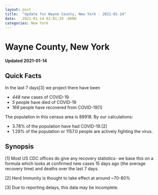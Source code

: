 ```yaml
---
layout: post
title:  "Update for Wayne County, New York - 2021-01-14"
date:   2021-01-14 01:01:29 -0600
categories: New York
---
```


# Wayne County, New York
#### Updated 2021-01-14

## Quick Facts

In the last 7 days[3] we project there have been
- *448* new cases of COVID-19
- *5* people have died of COVID-19
- *169* people have recovered from COVID-19[1]

The population in this census area is 89918. By our calculations:
- 3.78% of the population have had COVID-19.[2]
- 1.29% of the population or 1157.0 people are actively fighting the virus.

## Synopsis




[1] Most US CDC offices do give any recovery statistics- we base this on a formula which looks at confirmed new cases
15 days ago (the average recovery time) and deaths over the last 7 days.

[2] Herd Immunity is thought to take effect at around ~70-80%

[3] Due to reporting delays, this data may be incomplete.
 
    